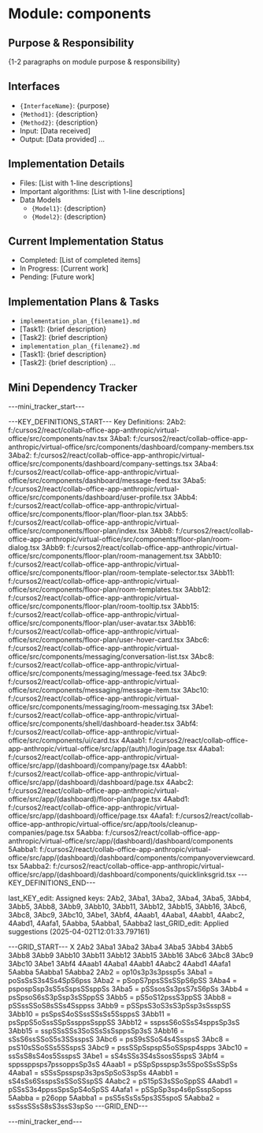 # Module: components

## Purpose & Responsibility
{1-2 paragraphs on module purpose & responsibility}

## Interfaces
* `{InterfaceName}`: {purpose}
* `{Method1}`: {description}
* `{Method2}`: {description}
* Input: [Data received]
* Output: [Data provided]
...

## Implementation Details
* Files: [List with 1-line descriptions]
* Important algorithms: [List with 1-line descriptions]
* Data Models
    * `{Model1}`: {description}
    * `{Model2}`: {description}

## Current Implementation Status
* Completed: [List of completed items]
* In Progress: [Current work]
* Pending: [Future work]

## Implementation Plans & Tasks
* `implementation_plan_{filename1}.md`
* [Task1]: {brief description}
* [Task2]: {brief description}
* `implementation_plan_{filename2}.md`
* [Task1]: {brief description}
* [Task2]: {brief description} 
...

## Mini Dependency Tracker
---mini_tracker_start---

---KEY_DEFINITIONS_START---
Key Definitions:
2Ab2: f:/cursos2/react/collab-office-app-anthropic/virtual-office/src/components/nav.tsx
3Aba1: f:/cursos2/react/collab-office-app-anthropic/virtual-office/src/components/dashboard/company-members.tsx
3Aba2: f:/cursos2/react/collab-office-app-anthropic/virtual-office/src/components/dashboard/company-settings.tsx
3Aba4: f:/cursos2/react/collab-office-app-anthropic/virtual-office/src/components/dashboard/message-feed.tsx
3Aba5: f:/cursos2/react/collab-office-app-anthropic/virtual-office/src/components/dashboard/user-profile.tsx
3Abb4: f:/cursos2/react/collab-office-app-anthropic/virtual-office/src/components/floor-plan/floor-plan.tsx
3Abb5: f:/cursos2/react/collab-office-app-anthropic/virtual-office/src/components/floor-plan/index.tsx
3Abb8: f:/cursos2/react/collab-office-app-anthropic/virtual-office/src/components/floor-plan/room-dialog.tsx
3Abb9: f:/cursos2/react/collab-office-app-anthropic/virtual-office/src/components/floor-plan/room-management.tsx
3Abb10: f:/cursos2/react/collab-office-app-anthropic/virtual-office/src/components/floor-plan/room-template-selector.tsx
3Abb11: f:/cursos2/react/collab-office-app-anthropic/virtual-office/src/components/floor-plan/room-templates.tsx
3Abb12: f:/cursos2/react/collab-office-app-anthropic/virtual-office/src/components/floor-plan/room-tooltip.tsx
3Abb15: f:/cursos2/react/collab-office-app-anthropic/virtual-office/src/components/floor-plan/user-avatar.tsx
3Abb16: f:/cursos2/react/collab-office-app-anthropic/virtual-office/src/components/floor-plan/user-hover-card.tsx
3Abc6: f:/cursos2/react/collab-office-app-anthropic/virtual-office/src/components/messaging/conversation-list.tsx
3Abc8: f:/cursos2/react/collab-office-app-anthropic/virtual-office/src/components/messaging/message-feed.tsx
3Abc9: f:/cursos2/react/collab-office-app-anthropic/virtual-office/src/components/messaging/message-item.tsx
3Abc10: f:/cursos2/react/collab-office-app-anthropic/virtual-office/src/components/messaging/room-messaging.tsx
3Abe1: f:/cursos2/react/collab-office-app-anthropic/virtual-office/src/components/shell/dashboard-header.tsx
3Abf4: f:/cursos2/react/collab-office-app-anthropic/virtual-office/src/components/ui/card.tsx
4Aaab1: f:/cursos2/react/collab-office-app-anthropic/virtual-office/src/app/(auth)/login/page.tsx
4Aaba1: f:/cursos2/react/collab-office-app-anthropic/virtual-office/src/app/(dashboard)/company/page.tsx
4Aabb1: f:/cursos2/react/collab-office-app-anthropic/virtual-office/src/app/(dashboard)/dashboard/page.tsx
4Aabc2: f:/cursos2/react/collab-office-app-anthropic/virtual-office/src/app/(dashboard)/floor-plan/page.tsx
4Aabd1: f:/cursos2/react/collab-office-app-anthropic/virtual-office/src/app/(dashboard)/office/page.tsx
4Aafa1: f:/cursos2/react/collab-office-app-anthropic/virtual-office/src/app/tools/cleanup-companies/page.tsx
5Aabba: f:/cursos2/react/collab-office-app-anthropic/virtual-office/src/app/(dashboard)/dashboard/components
5Aabba1: f:/cursos2/react/collab-office-app-anthropic/virtual-office/src/app/(dashboard)/dashboard/components/companyoverviewcard.tsx
5Aabba2: f:/cursos2/react/collab-office-app-anthropic/virtual-office/src/app/(dashboard)/dashboard/components/quicklinksgrid.tsx
---KEY_DEFINITIONS_END---

last_KEY_edit: Assigned keys: 2Ab2, 3Aba1, 3Aba2, 3Aba4, 3Aba5, 3Abb4, 3Abb5, 3Abb8, 3Abb9, 3Abb10, 3Abb11, 3Abb12, 3Abb15, 3Abb16, 3Abc6, 3Abc8, 3Abc9, 3Abc10, 3Abe1, 3Abf4, 4Aaab1, 4Aaba1, 4Aabb1, 4Aabc2, 4Aabd1, 4Aafa1, 5Aabba, 5Aabba1, 5Aabba2
last_GRID_edit: Applied suggestions (2025-04-02T12:01:33.797161)

---GRID_START---
X 2Ab2 3Aba1 3Aba2 3Aba4 3Aba5 3Abb4 3Abb5 3Abb8 3Abb9 3Abb10 3Abb11 3Abb12 3Abb15 3Abb16 3Abc6 3Abc8 3Abc9 3Abc10 3Abe1 3Abf4 4Aaab1 4Aaba1 4Aabb1 4Aabc2 4Aabd1 4Aafa1 5Aabba 5Aabba1 5Aabba2
2Ab2 = op10s3p3s3pssp5s
3Aba1 = poSsSsS3s4Ss4SpS6pss
3Aba2 = pSopS7ppsSSsSSpS6pSS
3Aba4 = pspospSsp3sS5sSspsSSsppSs
3Aba5 = pSSsosSs3psS7sS6pSs
3Abb4 = psSpsoS6sS3pSsp3sSSppSS
3Abb5 = pS5oS12pssS3ppSS
3Abb8 = pSSssSSoS8sSSs4Ssppss
3Abb9 = pSSpsS3oS3sS3pSsp3sSsspSS
3Abb10 = psSpsS4oSSssSSsSs5SsppsS
3Abb11 = psSppS5oSssSSpSssppsSsppSS
3Abb12 = sspssS6oSSsS4sppsSp3sS
3Abb15 = sspSSsSSs3SoSSsSsSsppsSp3sS
3Abb16 = sSsS6ssSSoS5s3SSsspsS
3Abc6 = psS9sSSoS4s4SsspsS
3Abc8 = psS10sSSoSSs5SSspsS
3Abc9 = pssSSpSspspS5oSSpsp4spps
3Abc10 = ssSsS8sS4os5SsspsS
3Abe1 = sS4sSSs3S4sSsosS5spsS
3Abf4 = sppssppsps7pssoppsSp3sS
4Aaab1 = pSSpSpsspsp3s5SpoSSsSSpSs
4Aaba1 = sSSsSpsspsp3s3psSpSoS3spSs
4Aabb1 = sS4sSs6SsspsSsSSoSSspSS
4Aabc2 = pS15pS3sSSoSppSS
4Aabd1 = pSSsS3s4ppssSpsSpS4oSpSS
4Aafa1 = pSSpSp3sp4s6pSsspSopss
5Aabba = p26opp
5Aabba1 = psS5sSsSs5ps3S5spoS
5Aabba2 = ssSssSSsS8sS3ssS3spSo
---GRID_END---

---mini_tracker_end---
